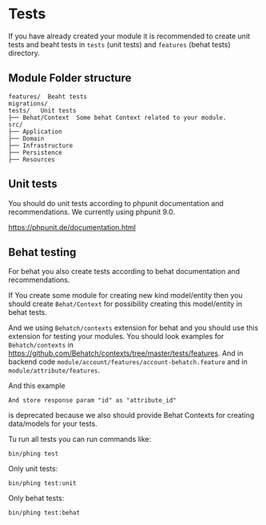 # Tests 

If you have already created your module it is recommended to create unit tests and beaht tests 
in `tests` (unit tests) and `features` (behat tests) directory.

## Module Folder structure
    
```        
features/  Beaht tests
migrations/
tests/   Unit tests
├── Behat/Context  Some behat Context related to your module.
src/
├── Application
├── Domain
├── Infrastructure       
├── Persistence
├── Resources
```

## Unit tests

You should do unit tests according to phpunit documentation and recommendations.
We currently using phpunit 9.0. 

https://phpunit.de/documentation.html


## Behat testing

For behat you also create tests  according to behat documentation and recommendations.

If You create some module for creating new kind model/entity then you should create `Behat/Context` for possibility 
creating this model/entity in behat tests.

And we using `Behatch/contexts` extension for behat and you should use this extension for testing your modules. 
You should look examples for `Behatch/contexts`  in https://github.com/Behatch/contexts/tree/master/tests/features.
And in backend code `module/account/features/account-behatch.feature` and in `module/attribute/features`.

And this example 
```behat
And store response param "id" as "attribute_id"
```
is deprecated because we also should provide Behat Contexts for creating data/models for your tests.


Tu run all tests you can run commands like:
```
bin/phing test
```

Only unit tests:
```
bin/phing test:unit
```

Only behat tests:
```
bin/phing test:behat
```